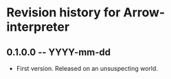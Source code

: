 # Revision history for Arrow-interpreter

## 0.1.0.0 -- YYYY-mm-dd

* First version. Released on an unsuspecting world.
